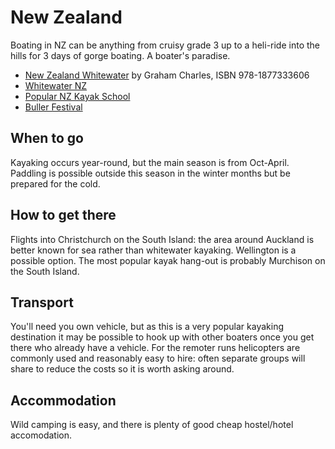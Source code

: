 New Zealand
===========

Boating in NZ can be anything from cruisy grade 3 up to a heli-ride into the hills for 3 days of gorge boating. A boater's paradise.

  * [New Zealand Whitewater](http://www.amazon.co.uk/gp/product/1877333603?ie=UTF8&tag=nextswim-21&linkCode=as2&camp=1634&creative=19450&creativeASIN=1877333603) by Graham Charles, ISBN 978-1877333606
  * [Whitewater NZ](http://rivers.org.nz/nz)
  * [Popular NZ Kayak School](http://www.nzkayakschool.com)
  * [Buller Festival](http://www.bullerfestival.co.nz)

When to go
----------

Kayaking occurs year-round, but the main season is from Oct-April. Paddling is possible outside this season in the winter months but be prepared for the cold. 

How to get there
----------------

Flights into Christchurch on the South Island: the area around Auckland is better known for sea rather than whitewater kayaking. Wellington is a possible option. The most popular kayak hang-out is probably Murchison on the South Island.

Transport
---------

You'll need you own vehicle, but as this is a very popular kayaking destination it may be possible to hook up with other boaters once you get there who already have a vehicle. For the remoter runs helicopters are commonly used and reasonably easy to hire: often separate groups will share to reduce the costs so it is worth asking around.

Accommodation
-------------

Wild camping is easy, and there is plenty of good cheap hostel/hotel accomodation.



